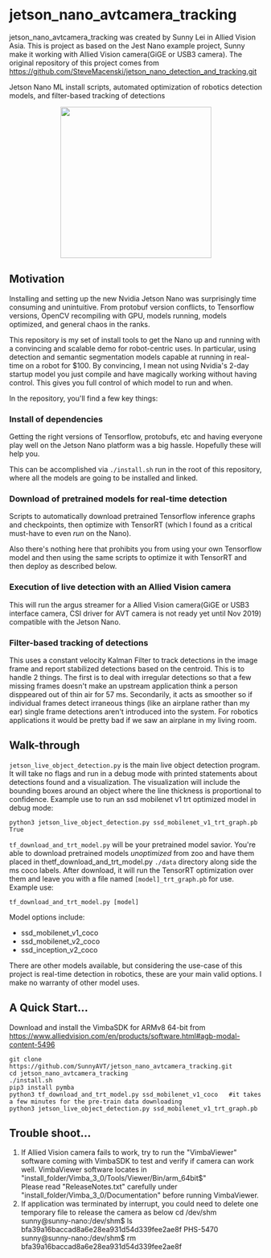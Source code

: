 # jetson_nano_avtcamera_tracking
jetson_nano_avtcamera_tracking was created by Sunny Lei in Allied Vision Asia. This is project as based on the Jest Nano example project, Sunny make it working with Allied Vision camera(GiGE or USB3 camera).
The original repository of this project comes from https://github.com/SteveMacenski/jetson_nano_detection_and_tracking.git

Jetson Nano ML install scripts, automated optimization of robotics detection models, and filter-based tracking of detections

<p align="center">
  <img width="300" height="300" src="media/jetson_gif.gif">
</p>

## Motivation

Installing and setting up the new Nvidia Jetson Nano was surprisingly time consuming and unintuitive. From protobuf version conflicts, to Tensorflow versions, OpenCV recompiling with GPU, models running, models optimized, and general chaos in the ranks.

This repository is my set of install tools to get the Nano up and running with a convincing and scalable demo for robot-centric uses. In particular, using detection and semantic segmentation models capable at running in real-time on a robot for $100. By convincing, I mean not using Nvidia's 2-day startup model you just compile and have magically working without having control. This gives you full control of which model to run and when. 

In the repository, you'll find a few key things:

### Install of dependencies

Getting the right versions of Tensorflow, protobufs, etc and having everyone play well on the Jetson Nano platform was a big hassle. Hopefully these will help you.

This can be accomplished via `./install.sh` run in the root of this repository, where all the models are going to be installed and linked.

### Download of pretrained models for real-time detection 

Scripts to automatically download pretrained Tensorflow inference graphs and checkpoints, then optimize with TensorRT (which I found as a critical must-have to even *run* on the Nano).

Also there's nothing here that prohibits you from using your own Tensorflow model and then using the same scripts to optimize it with TensorRT and then deploy as described below. 

### Execution of live detection with an Allied Vision camera

This will run the argus streamer for a Allied Vision camera(GiGE or USB3 interface camera, CSI driver for AVT camera is not ready yet until Nov 2019) compatible with the Jetson Nano.  

### Filter-based tracking of detections

This uses a constant velocity Kalman Filter to track detections in the image frame and report stabilized detections based on the centroid. This is to handle 2 things. The first is to deal with irregular detections so that a few missing frames doesn't make an upstream application think a person disppeared out of thin air for 57 ms. Secondarily, it acts as smoother so if individual frames detect irraneous things (like an airplane rather than my ear) single frame detections aren't introduced into the system. For robotics applications it would be pretty bad if we saw an airplane in my living room. 

## Walk-through

`jetson_live_object_detection.py` is the main live object detection program. It will take no flags and run in a debug mode with printed statements about detections found and a visualization. The visualization will include the bounding boxes around an object where the line thickness is proportional to confidence. Example use to run an ssd mobilenet v1 trt optimized model in debug mode:
```
python3 jetson_live_object_detection.py ssd_mobilenet_v1_trt_graph.pb True
```

`tf_download_and_trt_model.py` will be your pretrained model savior. You're able to download pretrained models *unoptimized* from zoo and have them placed in thetf_download_and_trt_model.py  `./data` directory along side the ms coco labels. After download, it will run the TensorRT optimization over them and leave you with a file named `[model]_trt_graph.pb` for use. Example use:

```
tf_download_and_trt_model.py [model]
```

Model options include:
- ssd_mobilenet_v1_coco
- ssd_mobilenet_v2_coco
- ssd_inception_v2_coco

There are other models available, but considering the use-case of this project is real-time detection in robotics, these are your main valid options. I make no warranty of other model uses.


## A Quick Start...

Download and install the VimbaSDK for ARMv8 64-bit from https://www.alliedvision.com/en/products/software.html#agb-modal-content-5496

```
git clone https://github.com/SunnyAVT/jetson_nano_avtcamera_tracking.git
cd jetson_nano_avtcamera_tracking
./install.sh
pip3 install pymba
python3 tf_download_and_trt_model.py ssd_mobilenet_v1_coco   #it takes a few minutes for the pre-train data downloading
python3 jetson_live_object_detection.py ssd_mobilenet_v1_trt_graph.pb 
```

## Trouble shoot...

1) If Allied Vision camera fails to work, try to run the "VimbaViewer" software coming with VimbaSDK to test and verify if camera can work well. 
VimbaViewer software locates in "install_folder/Vimba_3_0/Tools/Viewer/Bin/arm_64bit$"  
Please read "ReleaseNotes.txt" carefully under "install_folder/Vimba_3_0/Documentation" before running VimbaViewer.
2) If application was terminated by interrupt, you could need to delete one temporary file to release the camera as below
cd /dev/shm
sunny@sunny-nano:/dev/shm$ ls
bfa39a16baccad8a6e28ea931d54d339fee2ae8f  PHS-5470
sunny@sunny-nano:/dev/shm$ rm bfa39a16baccad8a6e28ea931d54d339fee2ae8f 
